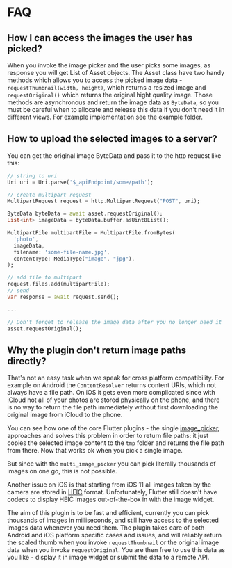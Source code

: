 # FAQ

## How I can access the images the user has picked?

When you invoke the image picker and the user picks some images, as response you will get List of Asset objects. The Asset class have two handy methods which allows you to access the picked image data - `requestThumbnail(width, height)`, which returns a resized image and `requestOriginal()` which returns the original hight quality image. Those methods are asynchronous and return the image data as `ByteData`, so you must be careful when to allocate and release this data if you don't need it in different views. For example implementation see the example folder.

## How to upload the selected images to a server?

You can get the original image ByteData and pass it to the http request like this:

```dart
// string to uri
Uri uri = Uri.parse('$_apiEndpoint/some/path');

// create multipart request
MultipartRequest request = http.MultipartRequest("POST", uri);

ByteData byteData = await asset.requestOriginal();
List<int> imageData = byteData.buffer.asUint8List();

MultipartFile multipartFile = MultipartFile.fromBytes(
  'photo',
  imageData,
  filename: 'some-file-name.jpg',
  contentType: MediaType("image", "jpg"),
);

// add file to multipart
request.files.add(multipartFile);
// send
var response = await request.send();

...

// Don't forget to release the image data after you no longer need it
asset.requestOriginal();
```

## Why the plugin don't return image paths directly?

That's not an easy task when we speak for cross platform compatibility. For example on Android the `ContentResolver` returns content URIs, which not always have a file path. On iOS it gets even more complicated since with iCloud not all of your photos are stored physically on the phone, and there is no way to return the file path immediately without first downloading the original image from iCloud to the phone.

You can see how one of the core Flutter plugins - the single [image_picker](https://pub.dartlang.org/packages/image_picker), approaches and solves this problem in order to return file paths: it just copies the selected image content to the `tmp` folder and returns the file path from there. Now that works ok when you pick a single image.

But since with the `multi_image_picker` you can pick literally thousands of images on one go, this is not possible.

Another issue on iOS is that starting from iOS 11 all images taken by the camera are stored in [HEIC](https://en.wikipedia.org/wiki/High_Efficiency_Image_File_Format) format. Unfortunately, Flutter still doesn't have codecs to display HEIC images out-of-the-box in with the image widget.

The aim of this plugin is to be fast and efficient, currently you can pick thousands of images in milliseconds, and still have access to the selected images data whenever you need them. The plugin takes care of both Android and iOS platform specific cases and issues, and will reliably return the scaled thumb when you invoke `requestThumbnail` or the original image data when you invoke `requestOriginal`. You are then free to use this data as you like - display it in image widget or submit the data to a remote API.